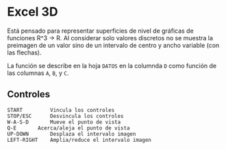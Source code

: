 # Excel 3D

Está pensado para representar superficies de nivel de gráficas de funciones R^3 -> R. Al considerar solo valores discretos no se muestra la preimagen de un valor sino de un intervalo de centro y ancho variable (con las flechas).

La función se describe en la hoja ```DATOS``` en la columnda ```D``` como función de las columnas ```A```, ```B```, y ```C```.

## Controles
```
START	      Vincula los controles		
STOP/ESC      Desvincula los controles		
W-A-S-D	      Mueve el punto de vista		
Q-E	      Acerca/aleja el punto de vista		
UP-DOWN	      Desplaza el intervalo imagen		
LEFT-RIGHT    Amplia/reduce el intervalo imagen	
```
